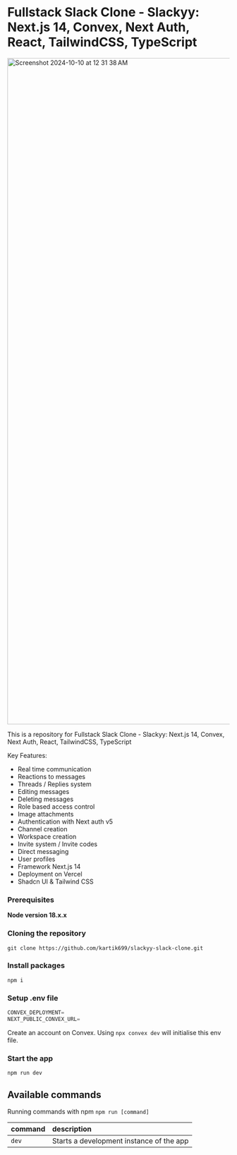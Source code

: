 # Fullstack Slack Clone - Slackyy: Next.js 14, Convex, Next Auth, React, TailwindCSS, TypeScript



<img width="1512" alt="Screenshot 2024-10-10 at 12 31 38 AM" src="https://github.com/user-attachments/assets/c3923a99-05a3-410e-8056-443e2f2989c3">



This is a repository for Fullstack Slack Clone - Slackyy: Next.js 14, Convex, Next Auth, React, TailwindCSS, TypeScript

Key Features:
- Real time communication
- Reactions to messages
- Threads / Replies system
- Editing messages 
- Deleting messages 
- Role based access control 
- Image attachments 
- Authentication with Next auth v5
- Channel creation
- Workspace creation
- Invite system / Invite codes
- Direct messaging
- User profiles
- Framework Next.js 14
- Deployment on Vercel
- Shadcn UI & Tailwind CSS

### Prerequisites

**Node version 18.x.x**

### Cloning the repository

```shell
git clone https://github.com/kartik699/slackyy-slack-clone.git
```

### Install packages

```shell
npm i
```

### Setup .env file


```js
CONVEX_DEPLOYMENT=
NEXT_PUBLIC_CONVEX_URL=
```
Create an account on Convex. Using `npx convex dev` will initialise this env file.

### Start the app

```shell
npm run dev
```

## Available commands

Running commands with npm `npm run [command]`

| command         | description                              |
| :-------------- | :--------------------------------------- |
| `dev`           | Starts a development instance of the app |
